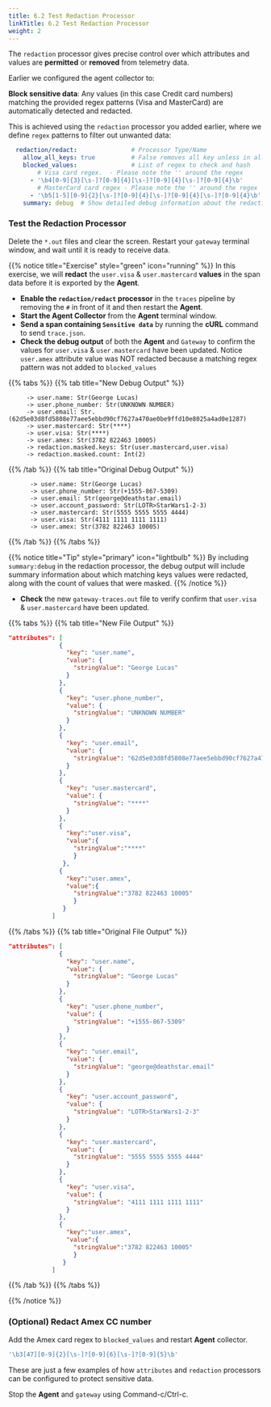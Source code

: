 ```yaml
---
title: 6.2 Test Redaction Processor
linkTitle: 6.2 Test Redaction Processor
weight: 2
---
```

The `redaction` processor gives precise control over which attributes and values are **permitted** or **removed** from telemetry data.  

Earlier we configured the agent collector to:

**Block sensitive data**: Any values (in this case Credit card numbers) matching the provided regex patterns (Visa and MasterCard) are automatically detected and redacted.

This is achieved using the `redaction` processor you added earlier, where we define `regex` patterns to filter out unwanted data:

```yaml
  redaction/redact:               # Processor Type/Name
    allow_all_keys: true          # False removes all key unless in allow list 
    blocked_values:               # List of regex to check and hash
        # Visa card regex.  - Please note the '' around the regex
      - '\b4[0-9]{3}[\s-]?[0-9]{4}[\s-]?[0-9]{4}[\s-]?[0-9]{4}\b'
        # MasterCard card regex - Please note the '' around the regex
      - '\b5[1-5][0-9]{2}[\s-]?[0-9]{4}[\s-]?[0-9]{4}[\s-]?[0-9]{4}\b' 
    summary: debug  # Show detailed debug information about the redaction 
```

### Test the Redaction Processor

Delete the `*.out` files and clear the screen. Restart your `gateway` terminal window, and wait until it is ready to receive data.

{{% notice title="Exercise" style="green" icon="running" %}}
In this exercise, we will **redact** the `user.visa` & `user.mastercard` **values** in the span data before it is exported by the **Agent**.

- **Enable the `redaction/redact` processor** in the `traces` pipeline by removing the `#` in front of it and then restart the **Agent**.
- **Start the **Agent** Collector** from the **Agent** terminal window.
- **Send a span containing `Sensitive data`** by running the **cURL** command to send `trace.json`.
- **Check the debug output** of both the **Agent** and `Gateway` to confirm the values for `user.visa` & `user.mastercard` have been updated. Notice `user.amex` attribute value was NOT redacted because a matching regex pattern was not added to `blocked_values`

{{% tabs %}}
{{% tab title="New Debug Output" %}}

  ```text
       -> user.name: Str(George Lucas)
       -> user.phone_number: Str(UNKNOWN NUMBER)
       -> user.email: Str. (62d5e03d8fd5808e77aee5ebbd90cf7627a470ae0be9ffd10e8025a4ad0e1287)
       -> user.mastercard: Str(****)
       -> user.visa: Str(****)
       -> user.amex: Str(3782 822463 10005)
       -> redaction.masked.keys: Str(user.mastercard,user.visa)
       -> redaction.masked.count: Int(2)
  ```

{{% /tab %}}
{{% tab title="Original Debug Output" %}}

 ```text
       -> user.name: Str(George Lucas)
       -> user.phone_number: Str(+1555-867-5309)
       -> user.email: Str(george@deathstar.email)
       -> user.account_password: Str(LOTR>StarWars1-2-3)
       -> user.mastercard: Str(5555 5555 5555 4444)
       -> user.visa: Str(4111 1111 1111 1111)
       -> user.amex: Str(3782 822463 10005)
  ```
{{% /tab %}}
{{% /tabs %}}

{{% notice title="Tip" style="primary" icon="lightbulb" %}}
By including `summary:debug` in the redaction processor, the debug output will include summary information about which matching keys values were redacted, along with the count of values that were masked.
{{% /notice %}}

- **Check** the new `gateway-traces.out` file to verify confirm that `user.visa` & `user.mastercard` have been updated.

{{% tabs %}}
{{% tab title="New File Output" %}}

  ```json
  "attributes": [
                {
                  "key": "user.name",
                  "value": {
                    "stringValue": "George Lucas"
                  }
                },
                {
                  "key": "user.phone_number",
                  "value": {
                    "stringValue": "UNKNOWN NUMBER"
                  }
                },
                {
                  "key": "user.email",
                  "value": {
                    "stringValue": "62d5e03d8fd5808e77aee5ebbd90cf7627a470ae0be9ffd10e8025a4ad0e1287"
                  }
                },
                {
                  "key": "user.mastercard",
                  "value": {
                    "stringValue": "****"
                  }
                },
                {
                  "key":"user.visa",
                  "value":{
                    "stringValue":"****"
                    }
                 },
                {
                  "key":"user.amex",
                  "value":{
                    "stringValue":"3782 822463 10005"
                    }
                 }
              ]
  ```

{{% /tabs %}}
{{% tab title="Original File Output" %}}

  ```json
"attributes": [
                {
                  "key": "user.name",
                  "value": {
                    "stringValue": "George Lucas"
                  }
                },
                {
                  "key": "user.phone_number",
                  "value": {
                    "stringValue": "+1555-867-5309"
                  }
                },
                {
                  "key": "user.email",
                  "value": {
                    "stringValue": "george@deathstar.email"
                  }
                },
                {
                  "key": "user.account_password",
                  "value": {
                    "stringValue": "LOTR>StarWars1-2-3"
                  }
                },
                {
                  "key": "user.mastercard",
                  "value": {
                    "stringValue": "5555 5555 5555 4444"
                  }
                },  
                {
                  "key": "user.visa",
                  "value": {
                    "stringValue": "4111 1111 1111 1111"
                  }
                },
                {
                  "key":"user.amex",
                  "value":{
                    "stringValue":"3782 822463 10005"
                    }
                 }
              ]
  ```

{{% /tab %}}
{{% /tabs %}}

{{% /notice %}}

### (Optional) Redact Amex CC number

Add the Amex card regex to `blocked_values` and restart **Agent** collector.

```yaml
'\b3[47][0-9]{2}[\s-]?[0-9]{6}[\s-]?[0-9]{5}\b'
```

These are just a few examples of how `attributes` and `redaction` processors can be configured to protect sensitive data. 

Stop the **Agent** and `gateway` using Command-c/Ctrl-c.
